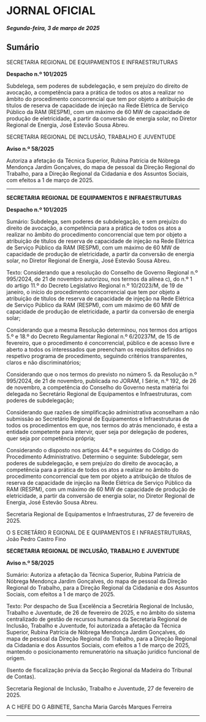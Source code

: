 # JORNAL OFICIAL

##### Segunda-feira, 3 de março de 2025

## **Sumário**

SECRETARIA REGIONAL DE EQUIPAMENTOS E INFRAESTRUTURAS

**Despacho n.º 101/2025**

Subdelega, sem poderes de subdelegação, e sem prejuízo do direito de avocação, a
competência para a prática de todos os atos a realizar no âmbito do procedimento
concorrencial que tem por objeto a atribuição de títulos de reserva de capacidade de
injeção na Rede Elétrica de Serviço Público da RAM (RESPM), com um máximo de
60 MW de capacidade de produção de eletricidade, a partir da conversão de energia
solar, no Diretor Regional de Energia, José Estevão Sousa Abreu.

SECRETARIA REGIONAL DE INCLUSÃO, TRABALHO E JUVENTUDE

**Aviso n.º 58/2025**

Autoriza a afetação da Técnica Superior, Rubina Patrícia de Nóbrega Mendonça
Jardim Gonçalves, do mapa de pessoal da Direção Regional do Trabalho, para a
Direção Regional da Cidadania e dos Assuntos Sociais, com efeitos a 1 de março de
2025.




---

**SECRETARIA** **REGIONAL** **DE** **EQUIPAMENTOS** **E** **INFRAESTRUTURAS**


**Despacho n.º 101/2025**


Sumário:
Subdelega, sem poderes de subdelegação, e sem prejuízo do direito de avocação, a competência para a prática de todos os atos a realizar
no âmbito do procedimento concorrencial que tem por objeto a atribuição de títulos de reserva de capacidade de injeção na Rede Elétrica
de Serviço Público da RAM (RESPM), com um máximo de 60 MW de capacidade de produção de eletricidade, a partir da conversão de
energia solar, no Diretor Regional de Energia, José Estevão Sousa Abreu.

Texto:
Considerando que a resolução do Conselho de Governo Regional n.º 995/2024, de 21 de novembro autorizou, nos termos
da alínea c), do n.º 1 do artigo 11.º do Decreto Legislativo Regional n.º 10/2023/M, de 19 de janeiro, o início do procedimento
concorrencial que tem por objeto a atribuição de títulos de reserva de capacidade de injeção na Rede Elétrica de Serviço
Público da RAM (RESPM), com um máximo de 60 MW de capacidade de produção de eletricidade, a partir da conversão de
energia solar;

Considerando que a mesma Resolução determinou, nos termos dos artigos 5.º e 18.º do Decreto Regulamentar Regional
n.º 6/20237M, de 15 de fevereiro, que o procedimento é concorrencial, público e de acesso livre e aberto a todos os
interessados que preencham os requisitos definidos no respetivo programa de procedimento, seguindo critérios transparentes,
claros e não discriminatórios;

Considerando que o nos termos do previsto no número 5. da Resolução n.º 995/2024, de 21 de novembro, publicada no
JORAM, I Série, n.º 192, de 26 de novembro, a competência do Conselho do Governo nesta matéria foi delegada no
Secretário Regional de Equipamentos e Infraestruturas, com poderes de subdelegação;

Considerando que razões de simplificação administrativa aconselham a não submissão ao Secretário Regional de
Equipamentos e Infraestruturas de todos os procedimentos em que, nos termos do atrás mencionado, é esta a entidade
competente para intervir, quer seja por delegação de poderes, quer seja por competência própria;

Considerando o disposto nos artigos 44.º e seguintes do Código do Procedimento Administrativo.
Determino o seguinte:
Subdelegar, sem poderes de subdelegação, e sem prejuízo do direito de avocação, a competência para a prática de todos os
atos a realizar no âmbito do procedimento concorrencial que tem por objeto a atribuição de títulos de reserva de capacidade de
injeção na Rede Elétrica de Serviço Público da RAM (RESPM), com um máximo de 60 MW de capacidade de produção de
eletricidade, a partir da conversão de energia solar, no Diretor Regional de Energia, José Estevão Sousa Abreu.


Secretaria Regional de Equipamentos e Infraestruturas, 27 de fevereiro de 2025.

O S ECRETÁRIO R EGIONAL DE E QUIPAMENTOS E I NFRAESTRUTURAS, João Pedro Castro Fino


**SECRETARIA** **REGIONAL** **DE** **INCLUSÃO,** **TRABALHO** **E** **JUVENTUDE**


**Aviso n.º 58/2025**


Sumário:
Autoriza a afetação da Técnica Superior, Rubina Patrícia de Nóbrega Mendonça Jardim Gonçalves, do mapa de pessoal da Direção
Regional do Trabalho, para a Direção Regional da Cidadania e dos Assuntos Sociais, com efeitos a 1 de março de 2025.

Texto:
Por despacho de Sua Excelência a Secretária Regional de Inclusão, Trabalho e Juventude, de 26 de fevereiro de 2025, e no
âmbito do sistema centralizado de gestão de recursos humanos da Secretaria Regional de Inclusão, Trabalho e Juventude, foi
autorizada a afetação da Técnica Superior, Rubina Patrícia de Nóbrega Mendonça Jardim Gonçalves, do mapa de pessoal da
Direção Regional do Trabalho, para a Direção Regional da Cidadania e dos Assuntos Sociais, com efeitos a 1 de março de
2025, mantendo o posicionamento remuneratório na situação jurídico funcional de origem.


(Isento de fiscalização prévia da Secção Regional da Madeira do Tribunal de Contas).

Secretaria Regional de Inclusão, Trabalho e Juventude, 27 de fevereiro de 2025.

A C HEFE DO G ABINETE, Sancha Maria Garcês Marques Ferreira




---
